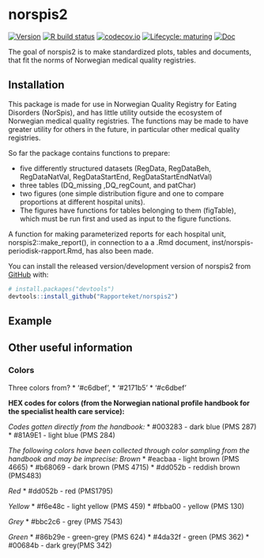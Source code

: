 
<!-- README.md is generated from README.Rmd. Please edit that file -->

# norspis2

<!-- badges: start -->

[![Version](https://img.shields.io/github/v/release/rapporteket/norspis2?sort=semver)](https://github.com/rapporteket/norspis2/releases)
[![R build
status](https://github.com/Rapporteket/norspis2/workflows/R-CMD-check/badge.svg)](https://github.com/Rapporteket/norspis2/actions)
[![codecov.io](https://codecov.io/github/Rapporteket/norspis2/norspis2.svg?branch=main)](https://codecov.io/github/Rapporteket/norspis2?branch=main)
[![Lifecycle:
maturing](https://img.shields.io/badge/lifecycle-maturing-blue.svg)](https://www.tidyverse.org/lifecycle/#maturing)
[![Doc](https://img.shields.io/badge/Doc--grey.svg)](https://rapporteket.github.io/norspis2/)
<!-- badges: end -->

The goal of norspis2 is to make standardized plots, tables and
documents, that fit the norms of Norwegian medical quality registries.

## Installation

This package is made for use in Norwegian Quality Registry for Eating
Disorders (NorSpis), and has little utility outside the ecosystem of
Norwegian medical quality registries. The functions may be made to have
greater utility for others in the future, in particular other medical
quality registries.

So far the package contains functions to prepare:

-   five differently structured datasets (RegData, RegDataBeh,
    RegDataNatVal, RegDataStartEnd, RegDataStartEndNatVal)
-   three tables (DQ\_missing ,DQ\_regCount, and patChar)
-   two figures (one simple distribution figure and one to compare
    proportions at different hospital units).
-   The figures have functions for tables belonging to them (figTable),
    which must be run first and used as input to the figure functions.

A function for making parameterized reports for each hospital unit,
norspis2::make\_report(), in connection to a a .Rmd document,
inst/norspis-periodisk-rapport.Rmd, has also been made.

You can install the released version/development version of norspis2
from [GitHub](https://github.com/) with:

``` r
# install.packages("devtools")
devtools::install_github("Rapporteket/norspis2")
```

## Example

<!-- This is a basic example which shows you how to solve a common problem: -->
<!-- ```{r example} -->
<!-- library(norspis2) -->
<!-- ## basic example code -->
<!-- ``` -->
<!-- What is special about using `README.Rmd` instead of just `README.md`? You can include R chunks like so: -->
<!-- ```{r cars} -->
<!-- summary(cars) -->
<!-- ``` -->
<!-- You may render `README.Rmd` manually, to keep `README.md` up-to-date. However, you may also leave this to the ci process at GitHub. -->
<!-- You can also embed plots, for example: -->
<!-- ```{r pressure, echo = FALSE} -->
<!-- plot(pressure) -->
<!-- ``` -->
<!-- In that case, don't forget to commit and push the resulting figure files, so they display on GitHub! -->

## Other useful information

### Colors

Three colors from? \* ‘\#c6dbef’, \* ‘\#2171b5’ \* ‘\#c6dbef’

**HEX codes for colors (from the Norwegian national profile handbook for
the specialist health care service):**

*Codes gotten directly from the handbook:* \* \#003283 - dark blue (PMS
287) \* \#81A9E1 - light blue (PMS 284)

*The following colors have been collected through color sampling from
the handbook and may be imprecise:* *Brown* \* \#eacbaa - light brown
(PMS 4665) \* \#b68069 - dark brown (PMS 4715) \* \#dd052b - reddish
brown (PMS483)

*Red* \* \#dd052b - red (PMS1795)

*Yellow* \* \#f6e48c - light yellow (PMS 459) \* \#fbba00 - yellow (PMS
130)

*Grey* \* \#bbc2c6 - grey (PMS 7543)

*Green* \* \#86b29e - green-grey (PMS 624) \* \#4da32f - green (PMS 362)
\* \#00684b - dark grey(PMS 342)
